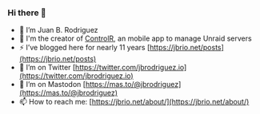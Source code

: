 ### Hi there 👋

- 🔭 I’m Juan B. Rodriguez
- 🌱 I'm the creator of [ControlR](https://www.apertoire.com/), an mobile app to manage Unraid servers
- ⚡  I’ve blogged here for nearly 11 years [https://jbrio.net/posts](https://jbrio.net/posts)
- 👯 I’m on Twitter [https://twitter.com/jbrodriguez.io](https://twitter.com/jbrodriguez.io)
- 🤔 I’m on Mastodon [https://mas.to/@jbrodriguez](https://mas.to/@jbrodriguez)
- 📫 How to reach me: [https://jbrio.net/about/](https://jbrio.net/about/)
